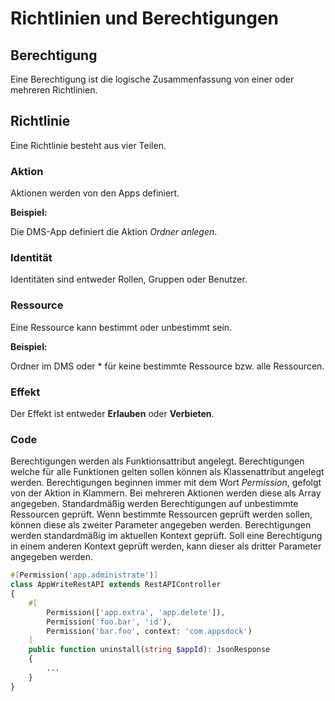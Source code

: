 # Richtlinien und Berechtigungen

## Berechtigung

Eine Berechtigung ist die logische Zusammenfassung von einer oder mehreren Richtlinien.

## Richtlinie

Eine Richtlinie besteht aus vier Teilen.

### Aktion

Aktionen werden von den Apps definiert.

**Beispiel:**

Die DMS-App definiert die Aktion *Ordner anlegen*.

### Identität

Identitäten sind entweder Rollen, Gruppen oder Benutzer.

### Ressource

Eine Ressource kann bestimmt oder unbestimmt sein.

**Beispiel:**

Ordner im DMS oder * für keine bestimmte Ressource bzw. alle Ressourcen.

### Effekt

Der Effekt ist entweder **Erlauben** oder **Verbieten**.

### Code

Berechtigungen werden als Funktionsattribut angelegt. Berechtigungen welche für alle Funktionen gelten sollen können als Klassenattribut angelegt werden. Berechtigungen beginnen immer mit dem Wort *Permission*, gefolgt von der Aktion in Klammern. Bei mehreren Aktionen werden diese als Array angegeben. Standardmäßig werden Berechtigungen auf unbestimmte Ressourcen geprüft. Wenn bestimmte Ressourcen geprüft werden sollen, können diese als zweiter Parameter angegeben werden. Berechtigungen werden standardmäßig im aktuellen Kontext geprüft. Soll eine Berechtigung in einem anderen Kontext geprüft werden, kann dieser als dritter Parameter angegeben werden.

~~~php
#[Permission('app.administrate')]
class AppWriteRestAPI extends RestAPIController
{​
    #[
        Permission(['app.extra', 'app.delete']),
        Permission('foo.bar', 'id'),
        Permission('bar.foo', context: 'com.appsdock')
    ]
    public function uninstall(string $appId): JsonResponse
    {
    	...
    }
}
~~~
